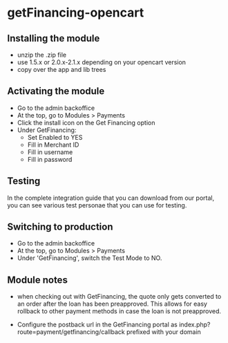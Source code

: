 getFinancing-opencart
=====================

Installing the module
---------------------
- unzip the .zip file
- use 1.5.x or 2.0.x-2.1.x depending on your opencart version
- copy over the app and lib trees


Activating the module
---------------------
 - Go to the admin backoffice
 - At the top, go to Modules > Payments
 - Click the install icon on the Get Financing option
 - Under GetFinancing:
   - Set Enabled to YES
   - Fill in Merchant ID
   - Fill in username
   - Fill in password


Testing
-------

In the complete integration guide that you can download from our portal,
you can see various test personae that you can use for testing.

Switching to production
-----------------------

 - Go to the admin backoffice
 - At the top, go to Modules > Payments
 - Under 'GetFinancing', switch the Test Mode to NO.

Module notes
------------
 - when checking out with GetFinancing, the quote only gets converted to
   an order after the loan has been preapproved.  This allows for easy
   rollback to other payment methods in case the loan is not preapproved.

 - Configure the postback url in the GetFinancing portal as
   index.php?route=payment/getfinancing/callback
   prefixed with your domain
